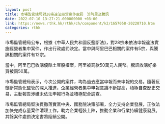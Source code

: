 ```yaml
---
layout: post
title: 市場監管總局對28宗違法經營案作處罰　涉阿里及騰訊
date: 2022-07-10 13:27:21.000000000 +08:00
link: https://news.rthk.hk/rthk/ch/component/k2/1657058-20220710.htm
categories: rthk
---
```


市場監管總局公布，根據《中華人民共和國反壟斷法》，對28宗未依法申報違法實施經營者集中案件，作出行政處罰決定。當中與阿里巴巴相關的案件有5宗，與騰訊相關的案件有12宗。

當中，阿里巴巴收購優酷土豆股權案，阿里被罰款50萬元人民幣。騰訊收購好樂買被罰50萬。

市場監管總局表示，今次公開的案件，均為過去應當申報而未申報的交易。隨著反壟斷常態化監管的深入推進，企業經營者集中申報意識不斷提高，積極自查歷史交易，主動報告涉嫌未依法申報行為並積極配合調查。

市場監管總局堅決貫徹落實黨中央、國務院決策部署，全力支持企業發展，正依法加快完成存量案件清理工作，助力企業輕裝上陣，推動企業和行業持續健康發展。其餘案件處罰決定書將陸續公開。
